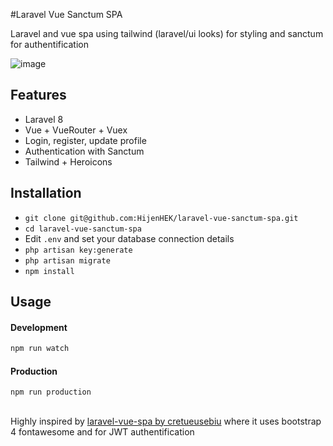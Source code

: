 #Laravel Vue Sanctum SPA

Laravel and vue spa using tailwind (laravel/ui looks) for styling and sanctum for authentification

![image](https://drive.google.com/uc?export=view&id=18dL18Tk6UilQPQAcHuMsSOqJOESpd6YJ)


## Features

-   Laravel 8
-   Vue + VueRouter + Vuex
-   Login, register, update profile
-   Authentication with Sanctum
-   Tailwind + Heroicons

## Installation

-   `git clone git@github.com:HijenHEK/laravel-vue-sanctum-spa.git`
-   `cd laravel-vue-sanctum-spa`
-   Edit `.env` and set your database connection details
-   `php artisan key:generate`
-   `php artisan migrate`
-   `npm install`

## Usage

#### Development

```bash
npm run watch

```

#### Production

```bash
npm run production
```

##

Highly inspired by [laravel-vue-spa by cretueusebiu](https://github.com/cretueusebiu/laravel-vue-spa) where it uses bootstrap 4 fontawesome and for JWT authentification
